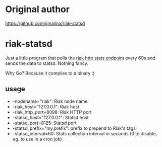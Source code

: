 # Original author
https://github.com/jjmalina/riak-statsd

# riak-statsd

Just a little program that polls the [riak http stats endpoint](http://docs.basho.com/riak/latest/ops/running/stats-and-monitoring/#Statistics-from-Riak) every 60s and sends the data to statsd. Nothing fancy.

Why Go? Because it compiles to a binary :)

## usage

* -nodename="riak": Riak node name
* -riak_host="127.0.0.1": Riak host
* -riak_http_port=8098: Riak HTTP port
* -statsd_host="127.0.0.1": Statsd host
* -statsd_port=8125: Statsd port
* -statsd_prefix="my.prefix": prefix to prepend to Riak's tags
* -statsd_interval=60: Stats collection interval in seconds (0 to disable, eg. to use in a cron job)
